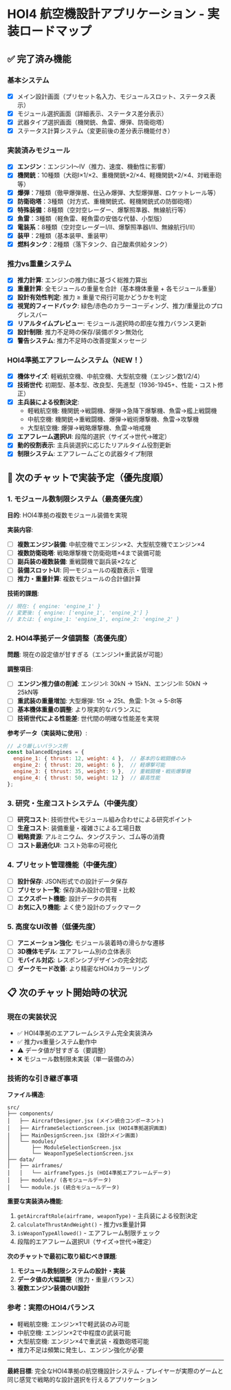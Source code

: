 # HOI4 航空機設計アプリケーション - 実装ロードマップ

## ✅ 完了済み機能

### 基本システム
- [x] メイン設計画面（プリセット名入力、モジュールスロット、ステータス表示）
- [x] モジュール選択画面（詳細表示、ステータス差分表示）
- [x] 武器タイプ選択画面（機関銃、魚雷、爆弾、防衛砲塔）
- [x] ステータス計算システム（変更前後の差分表示機能付き）

### 実装済みモジュール
- [x] **エンジン**：エンジンI〜IV（推力、速度、機動性に影響）
- [x] **機関銃**：10種類（大砲I×1/×2、重機関銃×2/×4、軽機関銃×2/×4、対戦車砲等）
- [x] **爆弾**：7種類（徹甲爆弾層、仕込み爆弾、大型爆弾層、ロケットレール等）
- [x] **防衛砲塔**：3種類（対方式、重機関銃式、軽機関銃式の防御砲塔）
- [x] **特殊装備**：8種類（空対空レーダー、爆撃照準器、無線航行等）
- [x] **魚雷**：3種類（軽魚雷、軽魚雷の安価な代替、小型版）
- [x] **電装系**：8種類（空対空レーダーI/II、爆撃照準器I/II、無線航行I/II）
- [x] **装甲**：2種類（基本装甲、重装甲）
- [x] **燃料タンク**：2種類（落下タンク、自己酸素供給タンク）

### 推力vs重量システム
- [x] **推力計算**: エンジンの推力値に基づく総推力算出
- [x] **重量計算**: 全モジュールの重量を合計（基本機体重量 + 各モジュール重量）
- [x] **設計有効性判定**: 推力 ≥ 重量で飛行可能かどうかを判定
- [x] **視覚的フィードバック**: 緑色/赤色のカラーコーディング、推力/重量比のプログレスバー
- [x] **リアルタイムプレビュー**: モジュール選択時の即座な推力バランス更新
- [x] **設計制限**: 推力不足時の保存/装備ボタン無効化
- [x] **警告システム**: 推力不足時の改善提案メッセージ

### HOI4準拠エアフレームシステム（NEW！）
- [x] **機体サイズ**: 軽戦航空機、中航空機、大型航空機（エンジン数1/2/4）
- [x] **技術世代**: 初期型、基本型、改良型、先進型（1936-1945+、性能・コスト修正）
- [x] **主兵装による役割決定**: 
  - 軽戦航空機: 機関銃→戦闘機、爆弾→急降下爆撃機、魚雷→艦上戦闘機
  - 中航空機: 機関銃→重戦闘機、爆弾→戦術爆撃機、魚雷→攻撃機
  - 大型航空機: 爆弾→戦略爆撃機、魚雷→哨戒機
- [x] **エアフレーム選択UI**: 段階的選択（サイズ→世代→確定）
- [x] **動的役割表示**: 主兵装選択に応じたリアルタイム役割更新
- [x] **制限システム**: エアフレームごとの武器タイプ制限

## 🚧 次のチャットで実装予定（優先度順）

### 1. モジュール数制限システム（最高優先度）
**目的**: HOI4準拠の複数モジュール装備を実現

**実装内容**:
- [ ] **複数エンジン装備**: 中航空機でエンジン×2、大型航空機でエンジン×4
- [ ] **複数防衛砲塔**: 戦略爆撃機で防衛砲塔×4まで装備可能
- [ ] **副兵装の複数装備**: 重戦闘機で副兵装×2など
- [ ] **装備スロットUI**: 同一モジュールの複数表示・管理
- [ ] **推力・重量計算**: 複数モジュールの合計値計算

**技術的課題**:
```javascript
// 現在: { engine: 'engine_1' }
// 変更後: { engine: ['engine_1', 'engine_2'] }
// または: { engine_1: 'engine_1', engine_2: 'engine_2' }
```

### 2. HOI4準拠データ値調整（高優先度）
**問題**: 現在の設定値が甘すぎる（エンジンI+重武装が可能）

**調整項目**:
- [ ] **エンジン推力値の削減**: エンジンI: 30kN → 15kN、エンジンII: 50kN → 25kN等
- [ ] **重武装の重量増加**: 大型爆弾: 15t → 25t、魚雷: 1-3t → 5-8t等
- [ ] **基本機体重量の調整**: より現実的なバランスに
- [ ] **技術世代による性能差**: 世代間の明確な性能差を実現

**参考データ（実装時に使用）**:
```javascript
// より厳しいバランス例
const balancedEngines = {
  engine_1: { thrust: 12, weight: 4 },  // 基本的な戦闘機のみ
  engine_2: { thrust: 20, weight: 6 },  // 軽爆撃可能
  engine_3: { thrust: 35, weight: 9 },  // 重戦闘機・戦術爆撃機
  engine_4: { thrust: 50, weight: 12 }  // 最高性能
};
```

### 3. 研究・生産コストシステム（中優先度）
- [ ] **研究コスト**: 技術世代×モジュール組み合わせによる研究ポイント
- [ ] **生産コスト**: 装備重量・複雑さによる工場日数
- [ ] **戦略資源**: アルミニウム、タングステン、ゴム等の消費
- [ ] **コスト最適化UI**: コスト効率の可視化

### 4. プリセット管理機能（中優先度）
- [ ] **設計保存**: JSON形式での設計データ保存
- [ ] **プリセット一覧**: 保存済み設計の管理・比較
- [ ] **エクスポート機能**: 設計データの共有
- [ ] **お気に入り機能**: よく使う設計のブックマーク

### 5. 高度なUI改善（低優先度）
- [ ] **アニメーション強化**: モジュール装着時の滑らかな遷移
- [ ] **3D機体モデル**: エアフレーム別の立体表示
- [ ] **モバイル対応**: レスポンシブデザインの完全対応
- [ ] **ダークモード改善**: より精密なHOI4カラーリング

## 📋 次のチャット開始時の状況

### 現在の実装状況
- ✅ HOI4準拠のエアフレームシステム完全実装済み
- ✅ 推力vs重量システム動作中
- ⚠️ データ値が甘すぎる（要調整）
- ❌ モジュール数制限未実装（単一装備のみ）

### 技術的な引き継ぎ事項

**ファイル構造**:
```
src/
├── components/
│   ├── AircraftDesigner.jsx (メイン統合コンポーネント)
│   ├── AirframeSelectionScreen.jsx (HOI4準拠選択画面)
│   ├── MainDesignScreen.jsx (設計メイン画面)
│   └── modules/
│       ├── ModuleSelectionScreen.jsx
│       └── WeaponTypeSelectionScreen.jsx
├── data/
│   ├── airframes/
│   │   └── airframeTypes.js (HOI4準拠エアフレームデータ)
│   ├── modules/ (各モジュールデータ)
│   └── module.js (統合モジュールデータ)
```

**重要な実装済み機能**:
1. `getAircraftRole(airframe, weaponType)` - 主兵装による役割決定
2. `calculateThrustAndWeight()` - 推力vs重量計算
3. `isWeaponTypeAllowed()` - エアフレーム制限チェック
4. 段階的エアフレーム選択UI（サイズ→世代→確定）

**次のチャットで最初に取り組むべき課題**:
1. **モジュール数制限システムの設計・実装**
2. **データ値の大幅調整**（推力・重量バランス）
3. **複数エンジン装備のUI設計**

### 参考：実際のHOI4バランス
- 軽戦航空機: エンジン×1で軽武装のみ可能
- 中航空機: エンジン×2で中程度の武装可能
- 大型航空機: エンジン×4で重武装・複数砲塔可能
- 推力不足は頻繁に発生し、エンジン強化が必要

---

**最終目標**: 完全なHOI4準拠の航空機設計システム - プレイヤーが実際のゲームと同じ感覚で戦略的な設計選択を行えるアプリケーション

